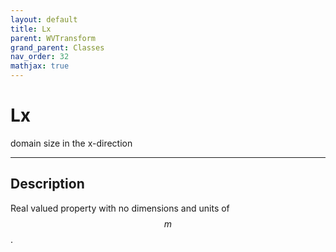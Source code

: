 ```yaml
---
layout: default
title: Lx
parent: WVTransform
grand_parent: Classes
nav_order: 32
mathjax: true
---
```


#  Lx

domain size in the x-direction


---

## Description
Real valued property with no dimensions and units of $$m$$.


